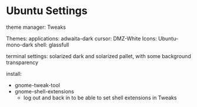 # Ubuntu Settings

theme manager: Tweaks

Themes:
applications: adwaita-dark
cursor: DMZ-White
Icons: Ubuntu-mono-dark
shell: glassfull

terminal settings: solarized dark and solarized pallet, with some background transparency


install:
* gnome-tweak-tool
* gnome-shell-extensions
	* log out and back in to be able to set shell extensions in Tweaks

